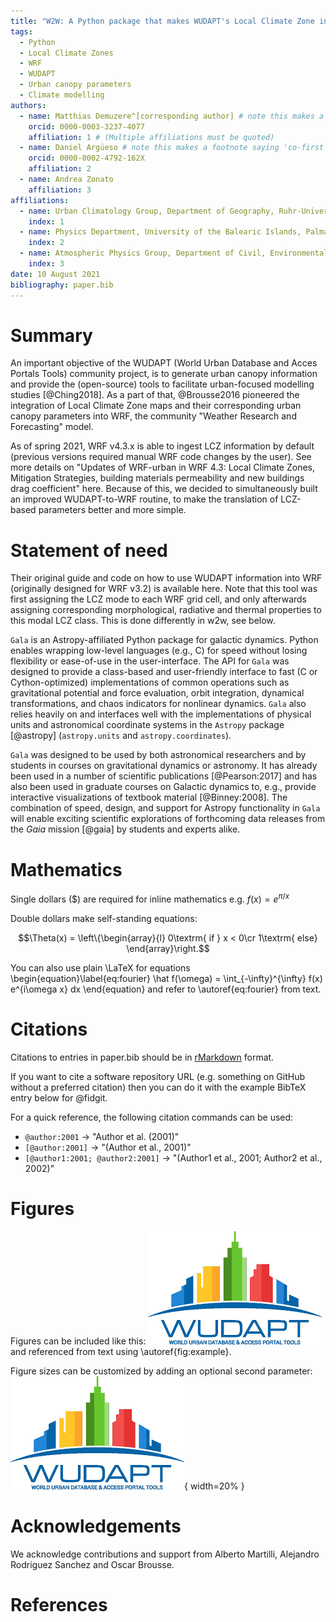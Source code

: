 ```yaml
---
title: "W2W: A Python package that makes WUDAPT's Local Climate Zone information available in WRF"
tags:
  - Python
  - Local Climate Zones
  - WRF
  - WUDAPT
  - Urban canopy parameters
  - Climate modelling 
authors:
  - name: Matthias Demuzere^[corresponding author] # note this makes a footnote saying 'co-first author'
    orcid: 0000-0003-3237-4077
    affiliation: 1 # (Multiple affiliations must be quoted)
  - name: Daniel Argüeso # note this makes a footnote saying 'co-first author'
    orcid: 0000-0002-4792-162X
    affiliation: 2
  - name: Andrea Zonato
    affiliation: 3
affiliations:
  - name: Urban Climatology Group, Department of Geography, Ruhr-University Bochum, Bochum, Germany
    index: 1
  - name: Physics Department, University of the Balearic Islands, Palma, Spain
    index: 2
  - name: Atmospheric Physics Group, Department of Civil, Environmental and Mechanical Engineering, University of Trento, Trento, Italy
    index: 3 
date: 10 August 2021
bibliography: paper.bib
---
```


# Summary

An important objective of the WUDAPT (World Urban Database and Acces Portals Tools) community project, is to generate urban canopy information and provide the (open-source) tools to facilitate urban-focused modelling studies [@Ching2018]. As a part of that, @Brousse2016 pioneered the integration of Local Climate Zone maps and their corresponding urban canopy parameters into WRF, the community "Weather Research and Forecasting" model. 

As of spring 2021, WRF v4.3.x is able to ingest LCZ information by default (previous versions required manual WRF code changes by the user). See more details on "Updates of WRF-urban in WRF 4.3: Local Climate Zones, Mitigation Strategies, building materials permeability and new buildings drag coefficient" here. Because of this, we decided to simultaneously built an improved WUDAPT-to-WRF routine, to make the translation of LCZ-based parameters better and more simple.

# Statement of need
Their original guide and code on how to use WUDAPT information into WRF (originally designed for WRF v3.2) is available here. Note that this tool was first assigning the LCZ mode to each WRF grid cell, and only afterwards assigning corresponding morphological, radiative and thermal properties to this modal LCZ class. This is done differently in w2w, see below.


`Gala` is an Astropy-affiliated Python package for galactic dynamics. Python
enables wrapping low-level languages (e.g., C) for speed without losing
flexibility or ease-of-use in the user-interface. The API for `Gala` was
designed to provide a class-based and user-friendly interface to fast (C or
Cython-optimized) implementations of common operations such as gravitational
potential and force evaluation, orbit integration, dynamical transformations,
and chaos indicators for nonlinear dynamics. `Gala` also relies heavily on and
interfaces well with the implementations of physical units and astronomical
coordinate systems in the `Astropy` package [@astropy] (`astropy.units` and
`astropy.coordinates`).

`Gala` was designed to be used by both astronomical researchers and by
students in courses on gravitational dynamics or astronomy. It has already been
used in a number of scientific publications [@Pearson:2017] and has also been
used in graduate courses on Galactic dynamics to, e.g., provide interactive
visualizations of textbook material [@Binney:2008]. The combination of speed,
design, and support for Astropy functionality in `Gala` will enable exciting
scientific explorations of forthcoming data releases from the *Gaia* mission
[@gaia] by students and experts alike.

# Mathematics

Single dollars ($) are required for inline mathematics e.g. $f(x) = e^{\pi/x}$

Double dollars make self-standing equations:

$$\Theta(x) = \left\{\begin{array}{l}
0\textrm{ if } x < 0\cr
1\textrm{ else}
\end{array}\right.$$

You can also use plain \LaTeX for equations
\begin{equation}\label{eq:fourier}
\hat f(\omega) = \int_{-\infty}^{\infty} f(x) e^{i\omega x} dx
\end{equation}
and refer to \autoref{eq:fourier} from text.

# Citations

Citations to entries in paper.bib should be in
[rMarkdown](http://rmarkdown.rstudio.com/authoring_bibliographies_and_citations.html)
format.

If you want to cite a software repository URL (e.g. something on GitHub without a preferred
citation) then you can do it with the example BibTeX entry below for @fidgit.

For a quick reference, the following citation commands can be used:
- `@author:2001`  ->  "Author et al. (2001)"
- `[@author:2001]` -> "(Author et al., 2001)"
- `[@author1:2001; @author2:2001]` -> "(Author1 et al., 2001; Author2 et al., 2002)"

# Figures

Figures can be included like this:
![Caption for example figure.\label{fig:example}](wudapt_logo.png)
and referenced from text using \autoref{fig:example}.

Figure sizes can be customized by adding an optional second parameter:
![Caption for example figure.](wudapt_logo.png){ width=20% }

# Acknowledgements
We acknowledge contributions and support from Alberto Martilli, Alejandro Rodriguez Sanchez and Oscar Brousse.

# References